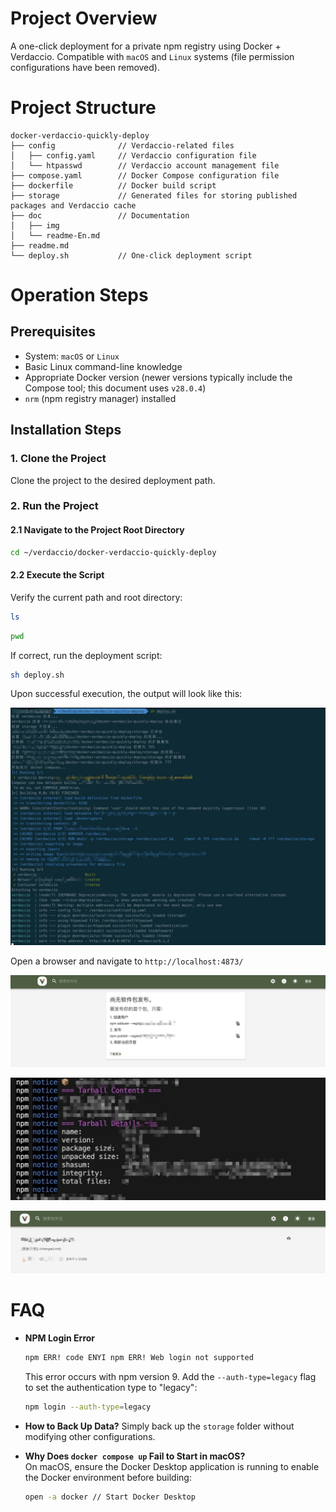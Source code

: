 # Project Overview
A one-click deployment for a private npm registry using Docker + Verdaccio. Compatible with `macOS` and `Linux` systems (file permission configurations have been removed).

# Project Structure
```
docker-verdaccio-quickly-deploy
├── config              // Verdaccio-related files
│   ├── config.yaml     // Verdaccio configuration file
│   └── htpasswd        // Verdaccio account management file
├── compose.yaml        // Docker Compose configuration file
├── dockerfile          // Docker build script
├── storage             // Generated files for storing published packages and Verdaccio cache
├── doc                 // Documentation
│   ├── img
│   └── readme-En.md
├── readme.md
└── deploy.sh           // One-click deployment script
```

# Operation Steps
## Prerequisites
- System: `macOS` or `Linux`
- Basic Linux command-line knowledge
- Appropriate Docker version (newer versions typically include the Compose tool; this document uses `v28.0.4`)
- `nrm` (npm registry manager) installed

## Installation Steps
### 1. Clone the Project
Clone the project to the desired deployment path.

### 2. Run the Project
#### 2.1 Navigate to the Project Root Directory
```bash
cd ~/verdaccio/docker-verdaccio-quickly-deploy
```

#### 2.2 Execute the Script
Verify the current path and root directory:
```bash
ls
```
```bash
pwd
```
If correct, run the deployment script:
```bash
sh deploy.sh
```

Upon successful execution, the output will look like this:

![Successful Execution Screenshot](./img/1.jpg)

Open a browser and navigate to `http://localhost:4873/`

![Web Interface](./img/2.jpg)

![Publish Success](./img/3.jpg)

![Publish Success](./img/4.jpg)

# FAQ
- **NPM Login Error**
  ```bash
  npm ERR! code ENYI npm ERR! Web login not supported
  ```
  This error occurs with npm version 9. Add the `--auth-type=legacy` flag to set the authentication type to "legacy":
  ```bash
  npm login --auth-type=legacy
  ```

- **How to Back Up Data?**
  Simply back up the `storage` folder without modifying other configurations.

- **Why Does `docker compose up` Fail to Start in macOS?** <br />
  On macOS, ensure the Docker Desktop application is running to enable the Docker environment before building:
  ```bash
  open -a docker // Start Docker Desktop
  ```

